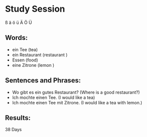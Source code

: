 # Study Session
  ß   ä   ö  ü   Ä   Ö   Ü


## Words:
* ein Tee (tea)
* ein Restaurant (restaurant )
* Essen (food) 
* eine Zitrone (lemon )


## Sentences and Phrases:
* Wo gibt es ein gutes Restaurant? (Where is a good restaurant?)
* Ich mochte einen Tee. (I would like a tea)
* Ich mochte einen Tee mit Zitrone. (I would like a tea with lemon.) 


## Results:
38 Days 
